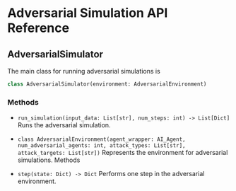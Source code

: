 # Adversarial Simulation API Reference

## AdversarialSimulator

The main class for running adversarial simulations is 
```python
class AdversarialSimulator(environment: AdversarialEnvironment)
```

### Methods

- `run_simulation(input_data: List[str], num_steps: int) -> List[Dict]`
Runs the adversarial simulation.

- `class AdversarialEnvironment(agent_wrapper: AI_Agent, num_adversarial_agents: int, attack_types: List[str], attack_targets: List[str])`
Represents the environment for adversarial simulations.
Methods

- `step(state: Dict) -> Dict`
Performs one step in the adversarial environment.

